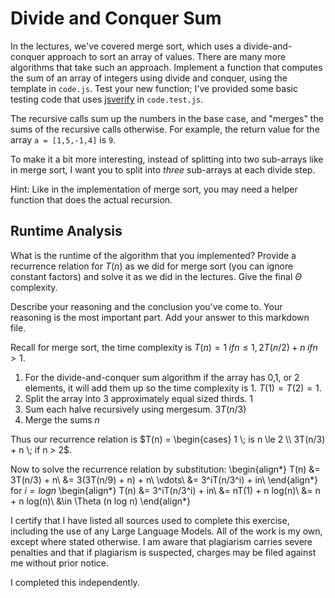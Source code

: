 # Divide and Conquer Sum

In the lectures, we've covered merge sort, which uses a divide-and-conquer
approach to sort an array of values. There are many more algorithms that take
such an approach. Implement a function that computes the sum of an array of
integers using divide and conquer, using the template in `code.js`. Test your
new function; I've provided some basic testing code that uses
[jsverify](https://jsverify.github.io/) in `code.test.js`.

The recursive calls sum up the numbers in the base case, and "merges" the sums
of the recursive calls otherwise. For example, the return value for the array `a
= [1,5,-1,4]` is `9`.

To make it a bit more interesting, instead of splitting into two sub-arrays like
in merge sort, I want you to split into *three* sub-arrays at each divide step.

Hint: Like in the implementation of merge sort, you may need a helper function
that does the actual recursion.

## Runtime Analysis

What is the runtime of the algorithm that you implemented? Provide a recurrence
relation for $T(n)$ as we did for merge sort (you can ignore constant factors)
and solve it as we did in the lectures. Give the final $\Theta$ complexity.

Describe your reasoning and the conclusion you've come to. Your reasoning is the
most important part. Add your answer to this markdown file.

Recall for merge sort, the time complexity is $T(n) =  1 \; if n \le 1, 2T(n/2) + n \; if n > 1$. 

1. For the divide-and-conquer sum algorithm if the array has 0,1, or 2 elements, it will add them up so the time complexity is 1. $T(1) = T(2) = 1$.
2. Split the array into 3 approximately equal sized thirds. $1$
3. Sum each halve recursively using mergesum. $3 T(n/3)$
4. Merge the sums $n$

Thus our recurrence relation is  $T(n) = \begin{cases} 1 \; is n \le 2 \\ 3T(n/3) + n \; if n > 2$.

Now to solve the recurrence relation by substitution:
\begin{align*}
T(n) &= 3T(n/3) + n\\
&= 3(3T(n/9) + n) + n\\
\vdots\\
&= 3^iT(n/3^i) + in\\
\end{align*}
for $i = log n$
\begin{align*}
T(n) &= 3^iT(n/3^i) + in\\
&= nT(1) + n log(n)\\
&= n + n log(n)\\
&\in \Theta (n log n) 
\end{align*}

I certify that I have listed all sources used to complete this exercise, including the use of any Large Language Models. All of the work is my own, except where stated otherwise. I am aware that plagiarism carries severe penalties and that if plagiarism is suspected, charges may be filed against me without prior notice.

I completed this independently.
